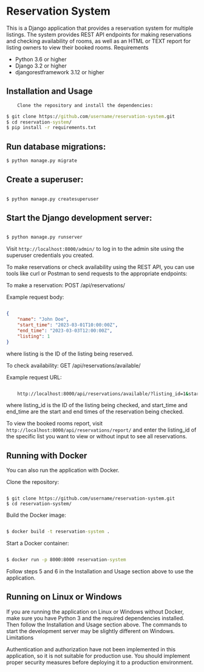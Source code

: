 # Reservation System

This is a Django application that provides a reservation system for multiple listings. The system provides REST API endpoints for making reservations and checking availability of rooms, as well as an HTML or TEXT report for listing owners to view their booked rooms.
Requirements

*   Python 3.6 or higher
*   Django 3.2 or higher
*   djangorestframework 3.12 or higher

## Installation and Usage

```cmd
    Clone the repository and install the dependencies:
```

```cmd
$ git clone https://github.com/username/reservation-system.git
$ cd reservation-system/
$ pip install -r requirements.txt
```

##    Run database migrations:

```python
$ python manage.py migrate
```

##    Create a superuser:

```python

$ python manage.py createsuperuser
```

##    Start the Django development server:

```python

$ python manage.py runserver
```

Visit `http://localhost:8000/admin/` to log in to the admin site using the superuser credentials you created.

To make reservations or check availability using the REST API, you can use tools like curl or Postman to send requests to the appropriate endpoints:

To make a reservation: POST /api/reservations/

Example request body:

```json

{
    "name": "John Doe",
    "start_time": "2023-03-01T10:00:00Z",
    "end_time": "2023-03-03T12:00:00Z",
    "listing": 1
}

```

where listing is the ID of the listing being reserved.

To check availability: GET /api/reservations/available/

Example request URL:

```cmd

    http://localhost:8000/api/reservations/available/?listing_id=1&start_time=2023-03-02T10:00:00Z&end_time=2023-03-04T12:00:00Z
```

where listing_id is the ID of the listing being checked, and start_time and end_time are the start and end times of the reservation being checked.

To view the booked rooms report, visit `http://localhost:8000/api/reservations/report/` and enter the listing_id of the specific list you want to view or without input to see all reservations.

## Running with Docker

You can also run the application with Docker.

Clone the repository:

```shell

$ git clone https://github.com/username/reservation-system.git
$ cd reservation-system/
```

Build the Docker image:

```cmd

$ docker build -t reservation-system .
```

Start a Docker container:

```cmd

$ docker run -p 8000:8000 reservation-system
```

Follow steps 5 and 6 in the Installation and Usage section above to use the application.

## Running on Linux or Windows

If you are running the application on Linux or Windows without Docker, make sure you have Python 3 and the required dependencies installed. Then follow the Installation and Usage section above. The commands to start the development server may be slightly different on Windows.
Limitations

Authentication and authorization have not been implemented in this application, so it is not suitable for production use. You should implement proper security measures before deploying it to a production environment.
